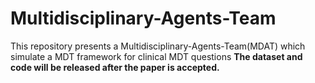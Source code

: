 # Multidisciplinary-Agents-Team
This repository presents a Multidisciplinary-Agents-Team(MDAT) which simulate a MDT framework for clinical MDT questions
**The dataset and code will be released after the paper is accepted.**
